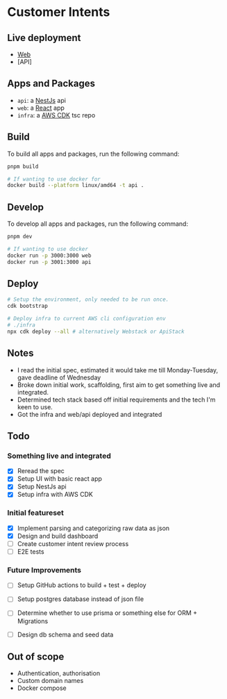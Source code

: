 # Customer Intents

## Live deployment
- [Web](https://d4xr38f7ml990.cloudfront.net)
- [API]

## Apps and Packages

- `api`: a [NestJs](https://nestjs.com/) api
- `web`: a [React](https://react.org/) app
- `infra`: a [AWS CDK](https://docs.aws.amazon.com/cdk/v2/guide/home.html) tsc repo

## Build

To build all apps and packages, run the following command:

```bash
pnpm build
```

```bash
# If wanting to use docker for 
docker build --platform linux/amd64 -t api .
```

## Develop

To develop all apps and packages, run the following command:

```bash
pnpm dev
```

```bash
# If wanting to use docker
docker run -p 3000:3000 web
docker run -p 3001:3000 api

```

## Deploy

```bash
# Setup the environment, only needed to be run once.
cdk bootstrap
```

```bash
# Deploy infra to current AWS cli configuration env
# ./infra
npx cdk deploy --all # alternatively Webstack or ApiStack
```


## Notes
- I read the initial spec, estimated it would take me till Monday-Tuesday, gave deadline of Wednesday
- Broke down initial work, scaffolding, first aim to get something live and integrated.
- Determined tech stack based off initial requirements and the tech I'm keen to use.
- Got the infra and web/api deployed and integrated

## Todo

### Something live and integrated
- [x] Reread the spec
- [x] Setup UI with basic react app
- [x] Setup NestJs api
- [x] Setup infra with AWS CDK

### Initial featureset
- [x] Implement parsing and categorizing raw data as json
- [x] Design and build dashboard
- [ ] Create customer intent review process
- [ ] E2E tests

### Future Improvements
- [ ] Setup GitHub actions to build + test + deploy
- [ ] Setup postgres database instead of json file
- [ ] Determine whether to use prisma or something else for ORM + Migrations
- [ ] Design db schema and seed data


## Out of scope

- Authentication, authorisation
- Custom domain names
- Docker compose